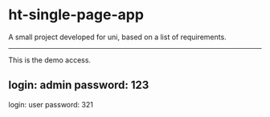 # ht-single-page-app
A small project developed for uni, based on a list of requirements.

-------------------------
This is the demo access.

login: 		    admin
password: 		123
-------------------------

login: 		    user
password: 		321
